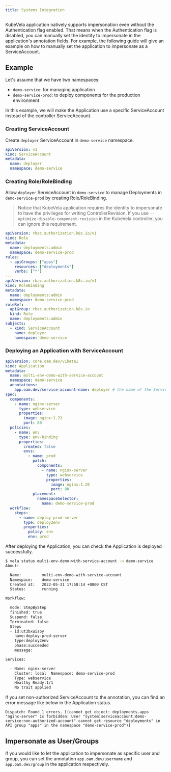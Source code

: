 ```yaml
---
title: Systems Integration 
---
```


KubeVela application natively supports impersonation even without the Authentication flag enabled. That means when the Authentication flag is disabled, you can manually set the identity to impersonate in the application's annotation fields. For example, the following guide will give an example on how to manually set the application to impersonate as a ServiceAccount.

## Example

Let's assume that we have two namespaces:

- `demo-service`: for managing application
- `demo-service-prod`: to deploy components for the production environment

In this example, we will make the Application use a specific ServiceAccount instead of the controller ServiceAccount.

### Creating ServiceAccount

Create `deployer` ServiceAccount in `demo-service` namespace.

```yaml
apiVersion: v1
kind: ServiceAccount
metadata:
  name: deployer
  namespace: demo-service
```

### Creating Role/RoleBinding

Allow `deployer` ServiceAccount in `demo-service` to manage Deployments in `demo-service-prod` by creating Role/RoleBinding.

> Notice that KubeVela application requires the identity to impersonate to have the privileges for writing ControllerRevision. If you use `--optimize-disable-component-revision` in the KubeVela controller, you can ignore this requirement.

```yaml
apiVersion: rbac.authorization.k8s.io/v1
kind: Role
metadata:
  name: deployments:admin
  namespace: demo-service-prod
rules:
  - apiGroups: ["apps"]
    resources: ["deployments"]
    verbs: ["*"]
---
apiVersion: rbac.authorization.k8s.io/v1
kind: RoleBinding
metadata:
  name: deployments:admin
  namespace: demo-service-prod
roleRef:
  apiGroup: rbac.authorization.k8s.io
  kind: Role
  name: deployments:admin
subjects:
  - kind: ServiceAccount
    name: deployer
    namespace: demo-service
```

### Deploying an Application with ServiceAccount

```yaml
apiVersion: core.oam.dev/v1beta1
kind: Application
metadata:
  name: multi-env-demo-with-service-account
  namespace: demo-service
  annotations:
    app.oam.dev/service-account-name: deployer # the name of the ServiceAccount we created
spec:
  components:
    - name: nginx-server
      type: webservice
      properties:
        image: nginx:1.21
        port: 80
  policies:
    - name: env
      type: env-binding
      properties:
        created: false
        envs:
          - name: prod
            patch:
              components:
                - name: nginx-server
                  type: webservice
                  properties:
                    image: nginx:1.20
                    port: 80
            placement:
              namespaceSelector:
                name: demo-service-prod
  workflow:
    steps:
      - name: deploy-prod-server
        type: deploy2env
        properties:
          policy: env
          env: prod
```

After deploying the Application, you can check the Application is deployed successfully.

```bash
$ vela status multi-env-demo-with-service-account -n demo-service     
About:

  Name:         multi-env-demo-with-service-account
  Namespace:    demo-service                       
  Created at:   2022-05-31 17:58:14 +0800 CST      
  Status:       running                            

Workflow:

  mode: StepByStep
  finished: true
  Suspend: false
  Terminated: false
  Steps
  - id:ut3bxuisoy
    name:deploy-prod-server
    type:deploy2env
    phase:succeeded 
    message:

Services:

  - Name: nginx-server  
    Cluster: local  Namespace: demo-service-prod
    Type: webservice
    Healthy Ready:1/1
    No trait applied
```

If you set non-authorized ServiceAccount to the annotation, you can find an error message like below in the Application status.

```
Dispatch: Found 1 errors. [(cannot get object: deployments.apps "nginx-server" is forbidden: User "system:serviceaccount:demo-service:non-authorized-account" cannot get resource "deployments" in API group "apps" in the namespace "demo-service-prod")]
```

## Impersonate as User/Groups

If you would like to let the application to impersonate as specific user and group, you can set the annotation `app.oam.dev/username` and `app.oam.dev/group` in the application respectively. 